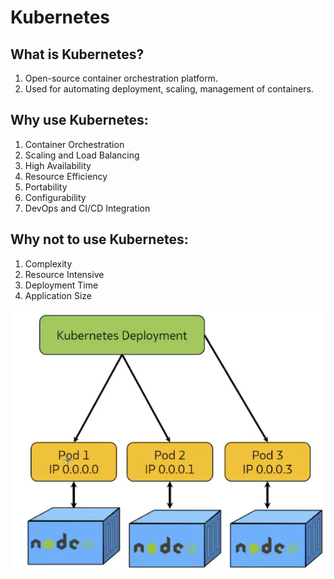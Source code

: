 # Kubernetes

## What is Kubernetes?

1. Open-source container orchestration platform.
2. Used for automating deployment, scaling, management of containers.

## Why use Kubernetes:

1. Container Orchestration
2. Scaling and Load Balancing
3. High Availability
4. Resource Efficiency
5. Portability
6. Configurability
7. DevOps and CI/CD Integration

## Why not to use Kubernetes:

1. Complexity
2. Resource Intensive
3. Deployment Time
4. Application Size

![img.png](images/kubernetes_arch.png)